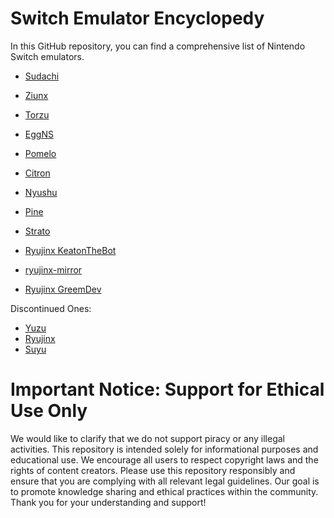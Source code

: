 # Switch Emulator Encyclopedy
In this GitHub repository, you can find a comprehensive list of 
Nintendo Switch emulators.

 
* [Sudachi](https://sudachi-emu.com/download/)
* [Ziunx](https://ziunx-emu.org/)
* [Torzu](https://notabug.org/litucks/torzu)
* [EggNS](https://play.google.com/store/apps/details?id=com.xiaoji.gamesirnsemulator.x.google&hl=en_US)
* [Pomelo](https://pomelo-emu.github.io/)
* [Citron](https://citron-emu.org/)
* [Nyushu](https://t.me/nyushu_Emu)
* [Pine](https://github.com/Ishan09811/pine/releases)
* [Strato](https://strato-emu.github.io/)

* [Ryujinx KeatonTheBot](https://github.com/KeatonTheBot/Ryujinx)
* [ryujinx-mirror](https://github.com/ryujinx-mirror)
* [Ryujinx GreemDev](https://github.com/GreemDev/Ryujinx)

Discontinued Ones: 

* [Yuzu](https://github.com/yuzu-emu)
* [Ryujinx](https://ryujinx.org/)
* [Suyu](https://suyu.dev/)

# Important Notice: Support for Ethical Use Only

We would like to clarify that we do not support piracy or any 
illegal activities. This repository is intended solely for informational
 purposes and educational use. We encourage all users to respect 
copyright laws and the rights of content creators.
Please use this repository responsibly and ensure that you are 
complying with all relevant legal guidelines. Our goal is to promote 
knowledge sharing and ethical practices within the community.
Thank you for your understanding and support!

